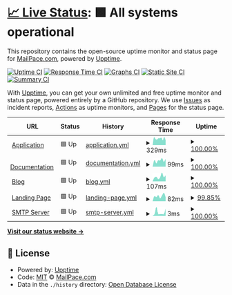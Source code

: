# [📈 Live Status](https://mailpace.github.io/status): <!--live status--> **🟩 All systems operational**

This repository contains the open-source uptime monitor and status page for [MailPace.com](https://mailpace.com), powered by [Upptime](https://github.com/upptime/upptime).

[![Uptime CI](https://github.com/mailpace/status/workflows/Uptime%20CI/badge.svg)](https://github.com/mailpace/status/actions?query=workflow%3A%22Uptime+CI%22)
[![Response Time CI](https://github.com/mailpace/status/workflows/Response%20Time%20CI/badge.svg)](https://github.com/mailpace/status/actions?query=workflow%3A%22Response+Time+CI%22)
[![Graphs CI](https://github.com/mailpace/status/workflows/Graphs%20CI/badge.svg)](https://github.com/mailpace/status/actions?query=workflow%3A%22Graphs+CI%22)
[![Static Site CI](https://github.com/mailpace/status/workflows/Static%20Site%20CI/badge.svg)](https://github.com/mailpace/status/actions?query=workflow%3A%22Static+Site+CI%22)
[![Summary CI](https://github.com/mailpace/status/workflows/Summary%20CI/badge.svg)](https://github.com/mailpace/status/actions?query=workflow%3A%22Summary+CI%22)

With [Upptime](https://upptime.js.org), you can get your own unlimited and free uptime monitor and status page, powered entirely by a GitHub repository. We use [Issues](https://github.com/mailpace/status/issues) as incident reports, [Actions](https://github.com/mailpace/status/actions) as uptime monitors, and [Pages](https://mailpace.github.io/status) for the status page.

<!--start: status pages-->
<!-- This summary is generated by Upptime (https://github.com/upptime/upptime) -->
<!-- Do not edit this manually, your changes will be overwritten -->
<!-- prettier-ignore -->
| URL | Status | History | Response Time | Uptime |
| --- | ------ | ------- | ------------- | ------ |
| <img alt="" src="https://icons.duckduckgo.com/ip3/app.mailpace.com.ico" height="13"> [Application](https://app.mailpace.com/health) | 🟩 Up | [application.yml](https://github.com/mailpace/status/commits/HEAD/history/application.yml) | <details><summary><img alt="Response time graph" src="./graphs/application/response-time-week.png" height="20"> 329ms</summary><br><a href="https://status.mailpace.com/history/application"><img alt="Response time 474" src="https://img.shields.io/endpoint?url=https%3A%2F%2Fraw.githubusercontent.com%2Fmailpace%2Fstatus%2FHEAD%2Fapi%2Fapplication%2Fresponse-time.json"></a><br><a href="https://status.mailpace.com/history/application"><img alt="24-hour response time 241" src="https://img.shields.io/endpoint?url=https%3A%2F%2Fraw.githubusercontent.com%2Fmailpace%2Fstatus%2FHEAD%2Fapi%2Fapplication%2Fresponse-time-day.json"></a><br><a href="https://status.mailpace.com/history/application"><img alt="7-day response time 329" src="https://img.shields.io/endpoint?url=https%3A%2F%2Fraw.githubusercontent.com%2Fmailpace%2Fstatus%2FHEAD%2Fapi%2Fapplication%2Fresponse-time-week.json"></a><br><a href="https://status.mailpace.com/history/application"><img alt="30-day response time 306" src="https://img.shields.io/endpoint?url=https%3A%2F%2Fraw.githubusercontent.com%2Fmailpace%2Fstatus%2FHEAD%2Fapi%2Fapplication%2Fresponse-time-month.json"></a><br><a href="https://status.mailpace.com/history/application"><img alt="1-year response time 468" src="https://img.shields.io/endpoint?url=https%3A%2F%2Fraw.githubusercontent.com%2Fmailpace%2Fstatus%2FHEAD%2Fapi%2Fapplication%2Fresponse-time-year.json"></a></details> | <details><summary><a href="https://status.mailpace.com/history/application">100.00%</a></summary><a href="https://status.mailpace.com/history/application"><img alt="All-time uptime 99.97%" src="https://img.shields.io/endpoint?url=https%3A%2F%2Fraw.githubusercontent.com%2Fmailpace%2Fstatus%2FHEAD%2Fapi%2Fapplication%2Fuptime.json"></a><br><a href="https://status.mailpace.com/history/application"><img alt="24-hour uptime 100.00%" src="https://img.shields.io/endpoint?url=https%3A%2F%2Fraw.githubusercontent.com%2Fmailpace%2Fstatus%2FHEAD%2Fapi%2Fapplication%2Fuptime-day.json"></a><br><a href="https://status.mailpace.com/history/application"><img alt="7-day uptime 100.00%" src="https://img.shields.io/endpoint?url=https%3A%2F%2Fraw.githubusercontent.com%2Fmailpace%2Fstatus%2FHEAD%2Fapi%2Fapplication%2Fuptime-week.json"></a><br><a href="https://status.mailpace.com/history/application"><img alt="30-day uptime 100.00%" src="https://img.shields.io/endpoint?url=https%3A%2F%2Fraw.githubusercontent.com%2Fmailpace%2Fstatus%2FHEAD%2Fapi%2Fapplication%2Fuptime-month.json"></a><br><a href="https://status.mailpace.com/history/application"><img alt="1-year uptime 99.94%" src="https://img.shields.io/endpoint?url=https%3A%2F%2Fraw.githubusercontent.com%2Fmailpace%2Fstatus%2FHEAD%2Fapi%2Fapplication%2Fuptime-year.json"></a></details>
| <img alt="" src="https://icons.duckduckgo.com/ip3/docs.mailpace.com.ico" height="13"> [Documentation](https://docs.mailpace.com) | 🟩 Up | [documentation.yml](https://github.com/mailpace/status/commits/HEAD/history/documentation.yml) | <details><summary><img alt="Response time graph" src="./graphs/documentation/response-time-week.png" height="20"> 99ms</summary><br><a href="https://status.mailpace.com/history/documentation"><img alt="Response time 229" src="https://img.shields.io/endpoint?url=https%3A%2F%2Fraw.githubusercontent.com%2Fmailpace%2Fstatus%2FHEAD%2Fapi%2Fdocumentation%2Fresponse-time.json"></a><br><a href="https://status.mailpace.com/history/documentation"><img alt="24-hour response time 124" src="https://img.shields.io/endpoint?url=https%3A%2F%2Fraw.githubusercontent.com%2Fmailpace%2Fstatus%2FHEAD%2Fapi%2Fdocumentation%2Fresponse-time-day.json"></a><br><a href="https://status.mailpace.com/history/documentation"><img alt="7-day response time 99" src="https://img.shields.io/endpoint?url=https%3A%2F%2Fraw.githubusercontent.com%2Fmailpace%2Fstatus%2FHEAD%2Fapi%2Fdocumentation%2Fresponse-time-week.json"></a><br><a href="https://status.mailpace.com/history/documentation"><img alt="30-day response time 129" src="https://img.shields.io/endpoint?url=https%3A%2F%2Fraw.githubusercontent.com%2Fmailpace%2Fstatus%2FHEAD%2Fapi%2Fdocumentation%2Fresponse-time-month.json"></a><br><a href="https://status.mailpace.com/history/documentation"><img alt="1-year response time 189" src="https://img.shields.io/endpoint?url=https%3A%2F%2Fraw.githubusercontent.com%2Fmailpace%2Fstatus%2FHEAD%2Fapi%2Fdocumentation%2Fresponse-time-year.json"></a></details> | <details><summary><a href="https://status.mailpace.com/history/documentation">100.00%</a></summary><a href="https://status.mailpace.com/history/documentation"><img alt="All-time uptime 100.00%" src="https://img.shields.io/endpoint?url=https%3A%2F%2Fraw.githubusercontent.com%2Fmailpace%2Fstatus%2FHEAD%2Fapi%2Fdocumentation%2Fuptime.json"></a><br><a href="https://status.mailpace.com/history/documentation"><img alt="24-hour uptime 100.00%" src="https://img.shields.io/endpoint?url=https%3A%2F%2Fraw.githubusercontent.com%2Fmailpace%2Fstatus%2FHEAD%2Fapi%2Fdocumentation%2Fuptime-day.json"></a><br><a href="https://status.mailpace.com/history/documentation"><img alt="7-day uptime 100.00%" src="https://img.shields.io/endpoint?url=https%3A%2F%2Fraw.githubusercontent.com%2Fmailpace%2Fstatus%2FHEAD%2Fapi%2Fdocumentation%2Fuptime-week.json"></a><br><a href="https://status.mailpace.com/history/documentation"><img alt="30-day uptime 100.00%" src="https://img.shields.io/endpoint?url=https%3A%2F%2Fraw.githubusercontent.com%2Fmailpace%2Fstatus%2FHEAD%2Fapi%2Fdocumentation%2Fuptime-month.json"></a><br><a href="https://status.mailpace.com/history/documentation"><img alt="1-year uptime 100.00%" src="https://img.shields.io/endpoint?url=https%3A%2F%2Fraw.githubusercontent.com%2Fmailpace%2Fstatus%2FHEAD%2Fapi%2Fdocumentation%2Fuptime-year.json"></a></details>
| <img alt="" src="https://icons.duckduckgo.com/ip3/blog.mailpace.com.ico" height="13"> [Blog](https://blog.mailpace.com) | 🟩 Up | [blog.yml](https://github.com/mailpace/status/commits/HEAD/history/blog.yml) | <details><summary><img alt="Response time graph" src="./graphs/blog/response-time-week.png" height="20"> 107ms</summary><br><a href="https://status.mailpace.com/history/blog"><img alt="Response time 213" src="https://img.shields.io/endpoint?url=https%3A%2F%2Fraw.githubusercontent.com%2Fmailpace%2Fstatus%2FHEAD%2Fapi%2Fblog%2Fresponse-time.json"></a><br><a href="https://status.mailpace.com/history/blog"><img alt="24-hour response time 133" src="https://img.shields.io/endpoint?url=https%3A%2F%2Fraw.githubusercontent.com%2Fmailpace%2Fstatus%2FHEAD%2Fapi%2Fblog%2Fresponse-time-day.json"></a><br><a href="https://status.mailpace.com/history/blog"><img alt="7-day response time 107" src="https://img.shields.io/endpoint?url=https%3A%2F%2Fraw.githubusercontent.com%2Fmailpace%2Fstatus%2FHEAD%2Fapi%2Fblog%2Fresponse-time-week.json"></a><br><a href="https://status.mailpace.com/history/blog"><img alt="30-day response time 112" src="https://img.shields.io/endpoint?url=https%3A%2F%2Fraw.githubusercontent.com%2Fmailpace%2Fstatus%2FHEAD%2Fapi%2Fblog%2Fresponse-time-month.json"></a><br><a href="https://status.mailpace.com/history/blog"><img alt="1-year response time 183" src="https://img.shields.io/endpoint?url=https%3A%2F%2Fraw.githubusercontent.com%2Fmailpace%2Fstatus%2FHEAD%2Fapi%2Fblog%2Fresponse-time-year.json"></a></details> | <details><summary><a href="https://status.mailpace.com/history/blog">100.00%</a></summary><a href="https://status.mailpace.com/history/blog"><img alt="All-time uptime 100.00%" src="https://img.shields.io/endpoint?url=https%3A%2F%2Fraw.githubusercontent.com%2Fmailpace%2Fstatus%2FHEAD%2Fapi%2Fblog%2Fuptime.json"></a><br><a href="https://status.mailpace.com/history/blog"><img alt="24-hour uptime 100.00%" src="https://img.shields.io/endpoint?url=https%3A%2F%2Fraw.githubusercontent.com%2Fmailpace%2Fstatus%2FHEAD%2Fapi%2Fblog%2Fuptime-day.json"></a><br><a href="https://status.mailpace.com/history/blog"><img alt="7-day uptime 100.00%" src="https://img.shields.io/endpoint?url=https%3A%2F%2Fraw.githubusercontent.com%2Fmailpace%2Fstatus%2FHEAD%2Fapi%2Fblog%2Fuptime-week.json"></a><br><a href="https://status.mailpace.com/history/blog"><img alt="30-day uptime 100.00%" src="https://img.shields.io/endpoint?url=https%3A%2F%2Fraw.githubusercontent.com%2Fmailpace%2Fstatus%2FHEAD%2Fapi%2Fblog%2Fuptime-month.json"></a><br><a href="https://status.mailpace.com/history/blog"><img alt="1-year uptime 100.00%" src="https://img.shields.io/endpoint?url=https%3A%2F%2Fraw.githubusercontent.com%2Fmailpace%2Fstatus%2FHEAD%2Fapi%2Fblog%2Fuptime-year.json"></a></details>
| <img alt="" src="https://icons.duckduckgo.com/ip3/mailpace.com.ico" height="13"> [Landing Page](https://mailpace.com) | 🟩 Up | [landing-page.yml](https://github.com/mailpace/status/commits/HEAD/history/landing-page.yml) | <details><summary><img alt="Response time graph" src="./graphs/landing-page/response-time-week.png" height="20"> 82ms</summary><br><a href="https://status.mailpace.com/history/landing-page"><img alt="Response time 202" src="https://img.shields.io/endpoint?url=https%3A%2F%2Fraw.githubusercontent.com%2Fmailpace%2Fstatus%2FHEAD%2Fapi%2Flanding-page%2Fresponse-time.json"></a><br><a href="https://status.mailpace.com/history/landing-page"><img alt="24-hour response time 76" src="https://img.shields.io/endpoint?url=https%3A%2F%2Fraw.githubusercontent.com%2Fmailpace%2Fstatus%2FHEAD%2Fapi%2Flanding-page%2Fresponse-time-day.json"></a><br><a href="https://status.mailpace.com/history/landing-page"><img alt="7-day response time 82" src="https://img.shields.io/endpoint?url=https%3A%2F%2Fraw.githubusercontent.com%2Fmailpace%2Fstatus%2FHEAD%2Fapi%2Flanding-page%2Fresponse-time-week.json"></a><br><a href="https://status.mailpace.com/history/landing-page"><img alt="30-day response time 90" src="https://img.shields.io/endpoint?url=https%3A%2F%2Fraw.githubusercontent.com%2Fmailpace%2Fstatus%2FHEAD%2Fapi%2Flanding-page%2Fresponse-time-month.json"></a><br><a href="https://status.mailpace.com/history/landing-page"><img alt="1-year response time 204" src="https://img.shields.io/endpoint?url=https%3A%2F%2Fraw.githubusercontent.com%2Fmailpace%2Fstatus%2FHEAD%2Fapi%2Flanding-page%2Fresponse-time-year.json"></a></details> | <details><summary><a href="https://status.mailpace.com/history/landing-page">99.85%</a></summary><a href="https://status.mailpace.com/history/landing-page"><img alt="All-time uptime 99.99%" src="https://img.shields.io/endpoint?url=https%3A%2F%2Fraw.githubusercontent.com%2Fmailpace%2Fstatus%2FHEAD%2Fapi%2Flanding-page%2Fuptime.json"></a><br><a href="https://status.mailpace.com/history/landing-page"><img alt="24-hour uptime 98.95%" src="https://img.shields.io/endpoint?url=https%3A%2F%2Fraw.githubusercontent.com%2Fmailpace%2Fstatus%2FHEAD%2Fapi%2Flanding-page%2Fuptime-day.json"></a><br><a href="https://status.mailpace.com/history/landing-page"><img alt="7-day uptime 99.85%" src="https://img.shields.io/endpoint?url=https%3A%2F%2Fraw.githubusercontent.com%2Fmailpace%2Fstatus%2FHEAD%2Fapi%2Flanding-page%2Fuptime-week.json"></a><br><a href="https://status.mailpace.com/history/landing-page"><img alt="30-day uptime 99.97%" src="https://img.shields.io/endpoint?url=https%3A%2F%2Fraw.githubusercontent.com%2Fmailpace%2Fstatus%2FHEAD%2Fapi%2Flanding-page%2Fuptime-month.json"></a><br><a href="https://status.mailpace.com/history/landing-page"><img alt="1-year uptime 100.00%" src="https://img.shields.io/endpoint?url=https%3A%2F%2Fraw.githubusercontent.com%2Fmailpace%2Fstatus%2FHEAD%2Fapi%2Flanding-page%2Fuptime-year.json"></a></details>
| <img alt="" src="https://icons.duckduckgo.com/ip3/null.ico" height="13"> [SMTP Server](smtp.mailpace.com) | 🟩 Up | [smtp-server.yml](https://github.com/mailpace/status/commits/HEAD/history/smtp-server.yml) | <details><summary><img alt="Response time graph" src="./graphs/smtp-server/response-time-week.png" height="20"> 3ms</summary><br><a href="https://status.mailpace.com/history/smtp-server"><img alt="Response time 44" src="https://img.shields.io/endpoint?url=https%3A%2F%2Fraw.githubusercontent.com%2Fmailpace%2Fstatus%2FHEAD%2Fapi%2Fsmtp-server%2Fresponse-time.json"></a><br><a href="https://status.mailpace.com/history/smtp-server"><img alt="24-hour response time 5" src="https://img.shields.io/endpoint?url=https%3A%2F%2Fraw.githubusercontent.com%2Fmailpace%2Fstatus%2FHEAD%2Fapi%2Fsmtp-server%2Fresponse-time-day.json"></a><br><a href="https://status.mailpace.com/history/smtp-server"><img alt="7-day response time 3" src="https://img.shields.io/endpoint?url=https%3A%2F%2Fraw.githubusercontent.com%2Fmailpace%2Fstatus%2FHEAD%2Fapi%2Fsmtp-server%2Fresponse-time-week.json"></a><br><a href="https://status.mailpace.com/history/smtp-server"><img alt="30-day response time 11" src="https://img.shields.io/endpoint?url=https%3A%2F%2Fraw.githubusercontent.com%2Fmailpace%2Fstatus%2FHEAD%2Fapi%2Fsmtp-server%2Fresponse-time-month.json"></a><br><a href="https://status.mailpace.com/history/smtp-server"><img alt="1-year response time 27" src="https://img.shields.io/endpoint?url=https%3A%2F%2Fraw.githubusercontent.com%2Fmailpace%2Fstatus%2FHEAD%2Fapi%2Fsmtp-server%2Fresponse-time-year.json"></a></details> | <details><summary><a href="https://status.mailpace.com/history/smtp-server">100.00%</a></summary><a href="https://status.mailpace.com/history/smtp-server"><img alt="All-time uptime 100.00%" src="https://img.shields.io/endpoint?url=https%3A%2F%2Fraw.githubusercontent.com%2Fmailpace%2Fstatus%2FHEAD%2Fapi%2Fsmtp-server%2Fuptime.json"></a><br><a href="https://status.mailpace.com/history/smtp-server"><img alt="24-hour uptime 100.00%" src="https://img.shields.io/endpoint?url=https%3A%2F%2Fraw.githubusercontent.com%2Fmailpace%2Fstatus%2FHEAD%2Fapi%2Fsmtp-server%2Fuptime-day.json"></a><br><a href="https://status.mailpace.com/history/smtp-server"><img alt="7-day uptime 100.00%" src="https://img.shields.io/endpoint?url=https%3A%2F%2Fraw.githubusercontent.com%2Fmailpace%2Fstatus%2FHEAD%2Fapi%2Fsmtp-server%2Fuptime-week.json"></a><br><a href="https://status.mailpace.com/history/smtp-server"><img alt="30-day uptime 100.00%" src="https://img.shields.io/endpoint?url=https%3A%2F%2Fraw.githubusercontent.com%2Fmailpace%2Fstatus%2FHEAD%2Fapi%2Fsmtp-server%2Fuptime-month.json"></a><br><a href="https://status.mailpace.com/history/smtp-server"><img alt="1-year uptime 100.00%" src="https://img.shields.io/endpoint?url=https%3A%2F%2Fraw.githubusercontent.com%2Fmailpace%2Fstatus%2FHEAD%2Fapi%2Fsmtp-server%2Fuptime-year.json"></a></details>

<!--end: status pages-->

[**Visit our status website →**](https://mailpace.github.io/status)

## 📄 License

- Powered by: [Upptime](https://github.com/upptime/upptime)
- Code: [MIT](./LICENSE) © [MailPace.com](https://mailpace.com)
- Data in the `./history` directory: [Open Database License](https://opendatacommons.org/licenses/odbl/1-0/)

